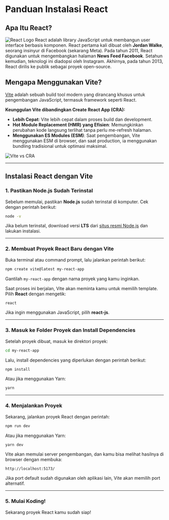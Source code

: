 # Panduan Instalasi React 

## Apa Itu React?
![React Logo](https://upload.wikimedia.org/wikipedia/commons/a/a7/React-icon.svg)
React adalah library JavaScript untuk membangun user interface berbasis komponen. React pertama kali dibuat oleh **Jordan Walke**, seorang insinyur di Facebook (sekarang Meta). Pada tahun 2011, React digunakan untuk mengembangkan halaman **News Feed Facebook**. Setahun kemudian, teknologi ini diadopsi oleh Instagram. Akhirnya, pada tahun 2013, React dirilis ke publik sebagai proyek open-source.

## Mengapa Menggunakan Vite?
[Vite](https://vitejs.dev/) adalah sebuah build tool modern yang dirancang khusus untuk pengembangan JavaScript, termasuk framework seperti React.

**Keunggulan Vite dibandingkan Create React App (CRA):**
- **Lebih Cepat**: Vite lebih cepat dalam proses build dan development.
- **Hot Module Replacement (HMR) yang Efisien**: Memungkinkan perubahan kode langsung terlihat tanpa perlu me-refresh halaman.
- **Menggunakan ES Modules (ESM)**: Saat pengembangan, Vite menggunakan ESM di browser, dan saat production, ia menggunakan bundling tradisional untuk optimasi maksimal.

![Vite vs CRA](https://media2.dev.to/dynamic/image/width=800%2Cheight=%2Cfit=scale-down%2Cgravity=auto%2Cformat=auto/https%3A%2F%2Fdev-to-uploads.s3.amazonaws.com%2Fuploads%2Farticles%2F11u9am03pj3ducugabrh.png)

---

##  Instalasi React dengan Vite

### 1. Pastikan Node.js Sudah Terinstal
Sebelum memulai, pastikan **Node.js** sudah terinstal di komputer. Cek dengan perintah berikut:
```sh
node -v
```
Jika belum terinstal, download versi **LTS** dari [situs resmi Node.js](https://nodejs.org/) dan lakukan instalasi.

---

### 2. Membuat Proyek React Baru dengan Vite
Buka terminal atau command prompt, lalu jalankan perintah berikut:
```sh
npm create vite@latest my-react-app
```
Gantilah `my-react-app` dengan nama proyek yang kamu inginkan.

Saat proses ini berjalan, Vite akan meminta kamu untuk memilih template. Pilih **React** dengan mengetik:
```sh
react
```
Jika ingin menggunakan JavaScript, pilih **react-js**.

---

### 3. Masuk ke Folder Proyek dan Install Dependencies
Setelah proyek dibuat, masuk ke direktori proyek:
```sh
cd my-react-app
```
Lalu, install dependencies yang diperlukan dengan perintah berikut:
```sh
npm install
```
Atau jika menggunakan Yarn:
```sh
yarn
```

---

### 4. Menjalankan Proyek
Sekarang, jalankan proyek React dengan perintah:
```sh
npm run dev
```
Atau jika menggunakan Yarn:
```sh
yarn dev
```

Vite akan memulai server pengembangan, dan kamu bisa melihat hasilnya di browser dengan membuka:
```
http://localhost:5173/
```
Jika port default sudah digunakan oleh aplikasi lain, Vite akan memilih port alternatif.

---

### 5. Mulai Koding! 
Sekarang proyek React kamu sudah siap! 


